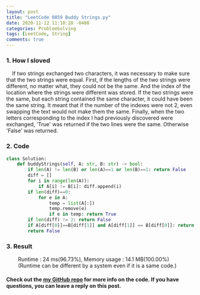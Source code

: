 ```yaml
---
layout: post
title: "LeetCode 0859 Buddy Strings.py"
date: 2020-11-12 11:10:28 -0400
categories: ProblemSolving
tags: [LeetCode, String]
comments: true
---
```


### 1. How I sloved
&nbsp;&nbsp;&nbsp;&nbsp;If two strings exchanged two characters, it was necessary to make sure that the two strings were equal. First, if the lengths of the two strings were different, no matter what, they could not be the same. And the index of the location where the strings were different was stored. If the two strings were the same, but each string contained the same character, it could have been the same string. It meant that if the number of the indexes were not 2, even swapping the text would not make them the same. Finally, when the two letters corresponding to the index I had previously discovered were exchanged, 'True' was returned if the two lines were the same. Otherwise 'False' was returned.

### 2. Code
```python
class Solution:
    def buddyStrings(self, A: str, B: str) -> bool:
        if len(A) != len(B) or len(A)==1 or len(B)==1: return False
        diff = []
        for i in range(len(A)):
            if A[i] != B[i]: diff.append(i)
        if len(diff)==0:
            for e in A:
                temp = list(A[:])
                temp.remove(e)
                if e in temp: return True
        if len(diff) != 2: return False
        if A[diff[0]]==B[diff[1]] and A[diff[1]] == B[diff[0]]: return True
        return False
```

### 3. Result
&nbsp;&nbsp;&nbsp;&nbsp;&nbsp;&nbsp;&nbsp;&nbsp;Runtime : 24 ms(96.73%), Memory usage : 14.1 MB(100.00%)  
&nbsp;&nbsp;&nbsp;&nbsp;&nbsp;&nbsp;&nbsp;&nbsp;(Runtime can be different by a system even if it is a same code.)

#### Check out the [my GitHub repo][hyuk-gh] for more info on the code. If you have questions, you can leave a reply on this post.
[hyuk-gh]:   https://github.com/dlgur1994/StudyAlgorithms

